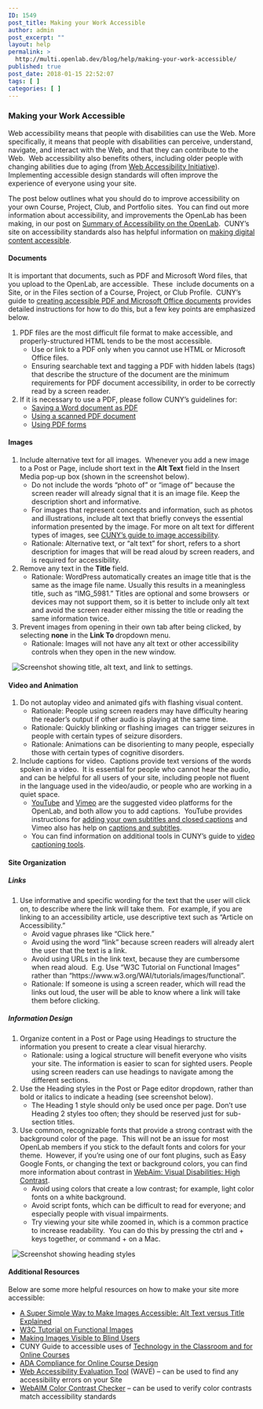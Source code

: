 ```yaml
---
ID: 1549
post_title: Making your Work Accessible
author: admin
post_excerpt: ""
layout: help
permalink: >
  http://multi.openlab.dev/blog/help/making-your-work-accessible/
published: true
post_date: 2018-01-15 22:52:07
tags: [ ]
categories: [ ]
---
```

<h3>Making your Work Accessible</h3>
Web accessibility means that people with disabilities can use the Web. More specifically, it means that people with disabilities can perceive, understand, navigate, and interact with the Web, and that they can contribute to the Web.  Web accessibility also benefits others, including older people with changing abilities due to aging (from <a href="https://www.w3.org/WAI/intro/accessibility.php">Web Accessibility Initiative</a>).  Implementing accessible design standards will often improve the experience of everyone using your site.

The post below outlines what you should do to improve accessibility on your own Course, Project, Club, and Portfolio sites.  You can find out more information about accessibility, and improvements the OpenLab has been making, in our post on <a href="https://openlab.citytech.cuny.edu/blog/help/summary-of-accessibility-on-the-openlab/">Summary of Accessibility on the OpenLab</a>.  CUNY’s site on accessibility standards also has helpful information on <a href="http://www2.cuny.edu/accessibility/content/">making digital content accessible</a>.
<h4>Documents</h4>
It is important that documents, such as PDF and Microsoft Word files, that you upload to the OpenLab, are accessible.  These  include documents on a Site, or in the Files section of a Course, Project, or Club Profile.  CUNY’s guide to <a href="http://www2.cuny.edu/accessibility/content/pdf-microsoft/">creating accessible PDF and Microsoft Office documents</a> provides detailed instructions for how to do this, but a few key points are emphasized below.
<ol>
 	<li>PDF files are the most difficult file format to make accessible, and properly-structured HTML tends to be the most accessible.
<ul>
 	<li>Use or link to a PDF only when you cannot use HTML or Microsoft Office files.</li>
 	<li>Ensuring searchable text and tagging a PDF with hidden labels (tags) that describe the structure of the document are the minimum requirements for PDF document accessibility, in order to be correctly read by a screen reader.</li>
</ul>
</li>
 	<li>If it is necessary to use a PDF, please follow CUNY’s guidelines for:
<ul>
 	<li><a href="http://www2.cuny.edu/accessibility/content/pdf-microsoft/#Save">Saving a Word document as PDF</a></li>
 	<li><a href="http://www2.cuny.edu/accessibility/content/pdf-microsoft/#pdf_scanned">Using a scanned PDF document</a></li>
 	<li><a href="http://www2.cuny.edu/accessibility/content/pdf-microsoft/#pdf_forms">Using PDF forms</a></li>
</ul>
</li>
</ol>
<h4>Images</h4>
<ol>
 	<li>Include alternative text for all images.  Whenever you add a new image to a Post or Page, include short text in the <strong>Alt Text</strong> field in the Insert Media pop-up box (shown in the screenshot below).
<ul>
 	<li>Do not include the words “photo of” or “image of” because the screen reader will already signal that it is an image file. Keep the description short and informative.</li>
 	<li>For images that represent concepts and information, such as photos and illustrations, include alt text that briefly conveys the essential information presented by the image. For more on alt text for different types of images, see <a href="http://www2.cuny.edu/accessibility/content/websites/#images">CUNY’s guide to image accessibility</a>.</li>
 	<li>Rationale: Alternative text, or “alt text” for short, refers to a short description for images that will be read aloud by screen readers, and is required for accessibility.</li>
</ul>
</li>
 	<li>Remove any text in the <strong>Title</strong> field.
<ul>
 	<li>Rationale: WordPress automatically creates an image title that is the same as the image file name. Usually this results in a meaningless title, such as “IMG_5981.” Titles are optional and some browsers  or devices may not support them, so it is better to include only alt text and avoid the screen reader either missing the title or reading the same information twice.</li>
</ul>
</li>
 	<li>Prevent images from opening in their own tab after being clicked, by selecting <strong>none</strong> in the <strong>Link To </strong>dropdown menu.
<ul>
 	<li>Rationale: Images will not have any alt text or other accessibility controls when they open in the new window.</li>
</ul>
</li>
</ol>
&nbsp;

<img class="alignnone size-full wp-image-45616" src="https://openlab.citytech.cuny.edu/wp-content/uploads/2017/10/Alt_Text_1.png" sizes="(max-width: 1200px) 100vw, 1200px" srcset="https://openlab.citytech.cuny.edu/wp-content/uploads/2017/10/Alt_Text_1.png 1200w, https://openlab.citytech.cuny.edu/wp-content/uploads/2017/10/Alt_Text_1-300x171.png 300w, https://openlab.citytech.cuny.edu/wp-content/uploads/2017/10/Alt_Text_1-768x436.png 768w, https://openlab.citytech.cuny.edu/wp-content/uploads/2017/10/Alt_Text_1-1024x582.png 1024w, https://openlab.citytech.cuny.edu/wp-content/uploads/2017/10/Alt_Text_1-32x18.png 32w" alt="Screenshot showing title, alt text, and link to settings." />
<h4>Video and Animation</h4>
<ol>
 	<li>Do not autoplay video and animated gifs with flashing visual content.
<ul>
 	<li>Rationale: People using screen readers may have difficulty hearing the reader’s output if other audio is playing at the same time.</li>
 	<li>Rationale: Quickly blinking or flashing images  can trigger seizures in people with certain types of seizure disorders.</li>
 	<li>Rationale: Animations can be disorienting to many people, especially those with certain types of cognitive disorders.</li>
</ul>
</li>
 	<li>Include captions for video.  Captions provide text versions of the words spoken in a video.  It is essential for people who cannot hear the audio, and can be helpful for all users of your site, including people not fluent in the language used in the video/audio, or people who are working in a quiet space.
<ul>
 	<li><a href="https://www.youtube.com/">YouTube</a> and <a href="https://vimeo.com/">Vimeo</a> are the suggested video platforms for the OpenLab, and both allow you to add captions.  YouTube provides instructions for <a href="https://support.google.com/youtube/answer/2734796?hl=en">adding your own subtitles and closed captions</a> and Vimeo also has help on <a href="https://help.vimeo.com/hc/en-us/articles/224968828-Captions-and-subtitles">captions and subtitles</a>.</li>
 	<li>You can find information on additional tools in CUNY’s guide to <a href="http://www2.cuny.edu/accessibility/content/videos/#video_captioning_tools">video captioning tools</a>.</li>
</ul>
</li>
</ol>
<h4>Site Organization<strong>
</strong></h4>
<h5>Links</h5>
<ol>
 	<li>Use informative and specific wording for the text that the user will click on, to describe where the link will take them.  For example, if you are linking to an accessibility article, use descriptive text such as “Article on Accessibility.”
<ul>
 	<li>Avoid vague phrases like “Click here.”</li>
 	<li>Avoid using the word “link” because screen readers will already alert the user that the text is a link.</li>
 	<li>Avoid using URLs in the link text, because they are cumbersome when read aloud.  E.g. Use “W3C Tutorial on Functional Images” rather than “https://www.w3.org/WAI/tutorials/images/functional”.</li>
 	<li>Rationale: If someone is using a screen reader, which will read the links out loud, the user will be able to know where a link will take them before clicking.</li>
</ul>
</li>
</ol>
<h5>Information Design</h5>
<ol>
 	<li>Organize content in a Post or Page using Headings to structure the information you present to create a clear visual hierarchy.
<ul>
 	<li>Rationale: using a logical structure will benefit everyone who visits your site. The information is easier to scan for sighted users. People using screen readers can use headings to navigate among the different sections.</li>
</ul>
</li>
 	<li>Use the Heading styles in the Post or Page editor dropdown, rather than bold or italics to indicate a heading (see screenshot below).
<ul>
 	<li>The Heading 1 style should only be used once per page. Don’t use Heading 2 styles too often; they should be reserved just for sub-section titles.</li>
</ul>
</li>
 	<li>Use common, recognizable fonts that provide a strong contrast with the background color of the page.  This will not be an issue for most OpenLab members if you stick to the default fonts and colors for your theme.  However, if you’re using one of our font plugins, such as Easy Google Fonts, or changing the text or background colors, you can find more information about contrast in <a href="https://webaim.org/articles/visual/lowvision#highcontrast">WebAim: Visual Disabilities: High Contrast</a>.
<ul>
 	<li>Avoid using colors that create a low contrast; for example, light color fonts on a white background.</li>
 	<li>Avoid script fonts, which can be difficult to read for everyone; and especially people with visual impairments.</li>
 	<li>Try viewing your site while zoomed in, which is a common practice to increase readability.  You can do this by pressing the ctrl and + keys together, or command + on a Mac.</li>
</ul>
</li>
</ol>
&nbsp;

<img class="alignnone size-full wp-image-45617" src="https://openlab.citytech.cuny.edu/wp-content/uploads/2017/10/Headings_2.png" sizes="(max-width: 847px) 100vw, 847px" srcset="https://openlab.citytech.cuny.edu/wp-content/uploads/2017/10/Headings_2.png 847w, https://openlab.citytech.cuny.edu/wp-content/uploads/2017/10/Headings_2-286x300.png 286w, https://openlab.citytech.cuny.edu/wp-content/uploads/2017/10/Headings_2-768x806.png 768w, https://openlab.citytech.cuny.edu/wp-content/uploads/2017/10/Headings_2-30x32.png 30w" alt="Screenshot showing heading styles" />
<h4>Additional Resources</h4>
Below are some more helpful resources on how to make your site more accessible:
<ul>
 	<li><a href="http://blogaccessibility.com/a-super-simple-way-to-make-images-accessible-alt-text-versus-title-explained/">A Super Simple Way to Make Images Accessible: Alt Text versus Title Explained</a></li>
 	<li><a href="https://www.w3.org/WAI/tutorials/images/functional/">W3C Tutorial on Functional Images </a></li>
 	<li><a href="http://www.interactiveaccessibility.com/blog/making-images-visible-blind-users#.WAfrZNwqH8U">Making Images Visible to Blind Users</a></li>
 	<li>CUNY Guide to accessible uses of <a href="http://cats.cuny.edu/reasonableaccommodations/TechnologyintheClassroom.html">Technology in the Classroom and for Online Courses</a></li>
 	<li><a href="https://er.educause.edu/articles/2017/1/ada-compliance-for-online-course-design">ADA Compliance for Online Course Design</a></li>
 	<li><a href="http://wave.webaim.org/">Web Accessibility Evaluation Tool</a> (WAVE) – can be used to find any accessibility errors on your Site</li>
 	<li><a href="https://webaim.org/resources/contrastchecker/">WebAIM Color Contrast Checker</a> – can be used to verify color contrasts match accessibility standards</li>
</ul>